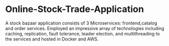 # Online-Stock-Trade-Application
A stock bazaar application consists of 3 Microservices: frontend,catalog and order services. Employed an impressive array of technologies  including caching, replication, fault tolerance, leader election, and multithreading to the services and hosted in Docker and AWS.
